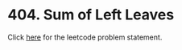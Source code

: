 # 404. Sum of Left Leaves

Click [here](https://leetcode.com/problems/sum-of-left-leaves/) for the leetcode problem statement.
